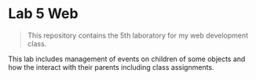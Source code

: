 # Lab 5 Web

>This repository contains the 5th laboratory for my web development class.

This lab includes management of events on children of some objects and how the interact with their parents including class assignments.